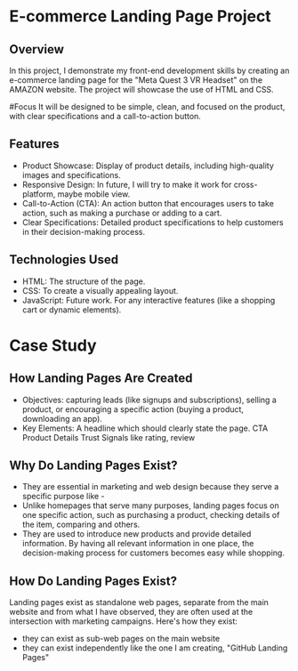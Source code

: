 # E-commerce Landing Page Project

## Overview
In this project, I demonstrate my front-end development skills by creating an e-commerce landing page for the "Meta Quest 3 VR Headset" on the AMAZON website. The project will showcase the use of HTML and CSS. 

#Focus
It will be designed to be simple, clean, and focused on the product, with clear specifications and a call-to-action button.

## Features
- Product Showcase: Display of product details, including high-quality images and specifications.
- Responsive Design: In future, I will try to make it work for cross-platform, maybe mobile view.
- Call-to-Action (CTA): An action button that encourages users to take action, such as making a purchase or adding to a cart.
- Clear Specifications: Detailed product specifications to help customers in their decision-making process.
  
## Technologies Used
- HTML: The structure of the page.
- CSS: To create a visually appealing layout.
- JavaScript: Future work. For any interactive features (like a shopping cart or dynamic elements).

# Case Study
## How Landing Pages Are Created
- Objectives: capturing leads (like signups and subscriptions), selling a product, or encouraging a specific action (buying a product, downloading an app).
- Key Elements:
  A headline which should clearly state the page.
  CTA
  Product Details
  Trust Signals like rating, review

## Why Do Landing Pages Exist?
- They are essential in marketing and web design because they serve a specific purpose like -
- Unlike homepages that serve many purposes, landing pages focus on one specific action, such as purchasing a product, checking details of the item, comparing and others.
- They are used to introduce new products and provide detailed information. By having all relevant information in one place, the decision-making process for customers becomes easy while shopping.

## How Do Landing Pages Exist?
Landing pages exist as standalone web pages, separate from the main website and from what I have observed, they are often used at the intersection with marketing campaigns. Here's how they exist:
- they can exist as sub-web pages on the main website
- they can exist independently like the one I am creating, "GitHub Landing Pages"







  
